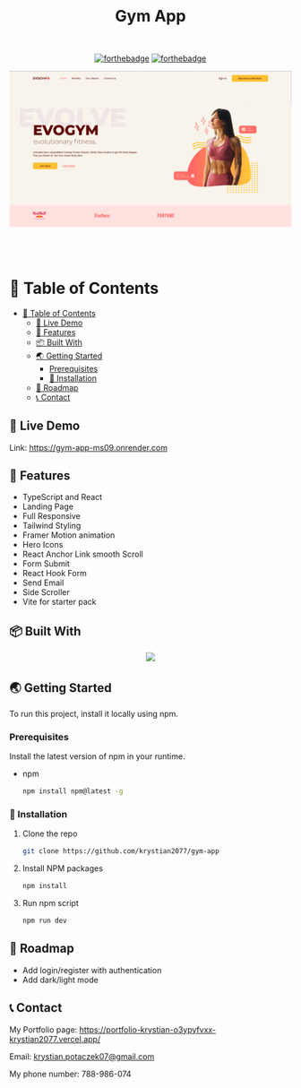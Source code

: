 <br />
<div align="center">
  <h1 style="margin-bottom: 50px">Gym App </h1>

[![forthebadge](http://forthebadge.com/images/badges/made-with-typescript.svg)](http://forthebadge.com)
[![forthebadge](http://forthebadge.com/images/badges/built-with-love.svg)](http://forthebadge.com)

 <img src="src/assets/start.png" alt="Start" style="margin-bottom: 50px">
</div>

# 🚩 Table of Contents

- [🚩 Table of Contents](#-table-of-contents)
  - [🚀 Live Demo](#-live-demo)
  - [🔭 Features](#-features)
  - [📦 Built With](#-built-with)
  - [🌏 Getting Started](#-getting-started)
    - [Prerequisites](#prerequisites)
    - [🔧 Installation](#-installation)
  - [🐾 Roadmap](#-roadmap)
  - [📞 Contact](#-contact)

## 🚀 Live Demo

Link: https://gym-app-ms09.onrender.com

## 🔭 Features

- TypeScript and React
- Landing Page
- Full Responsive
- Tailwind Styling
- Framer Motion animation
- Hero Icons
- React Anchor Link smooth Scroll
- Form Submit
- React Hook Form
- Send Email
- Side Scroller
- Vite for starter pack

## 📦 Built With

<p align="center">
  <a href="https://skillicons.dev">
    <img src="https://skillicons.dev/icons?i=typescript,react,tailwind,vite" />
  </a>
</p>

## 🌏 Getting Started

To run this project, install it locally using npm.

### Prerequisites

Install the latest version of npm in your runtime.

- npm

  ```sh
  npm install npm@latest -g
  ```

### 🔧 Installation

1.  Clone the repo

    ```sh
    git clone https://github.com/krystian2077/gym-app
    ```

2.  Install NPM packages

    ```sh
    npm install
    ```

3.  Run npm script

    ```sh
    npm run dev
    ```

## 🐾 Roadmap

- Add login/register with authentication
- Add dark/light mode

<!-- CONTACT -->

## 📞 Contact
My Portfolio page: https://portfolio-krystian-o3ypyfvxx-krystian2077.vercel.app/

Email: krystian.potaczek07@gmail.com

My phone number: 788-986-074
